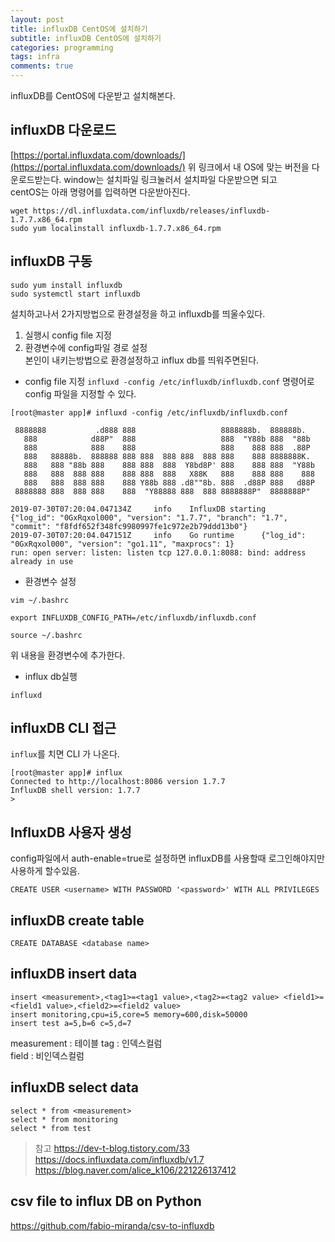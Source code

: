 ```yaml
---
layout: post
title: influxDB CentOS에 설치하기
subtitle: influxDB CentOS에 설치하기
categories: programming
tags: infra
comments: true
---
```


influxDB를 CentOS에 다운받고 설치해본다.

## influxDB 다운로드
[https://portal.influxdata.com/downloads/](https://portal.influxdata.com/downloads/)
위 링크에서 내 OS에 맞는 버전을 다운로드받는다. 
window는 설치파일 링크눌러서 설치파일 다운받으면 되고  
centOS는 아래 명령어를 입력하면 다운받아진다. 
```
wget https://dl.influxdata.com/influxdb/releases/influxdb-1.7.7.x86_64.rpm
sudo yum localinstall influxdb-1.7.7.x86_64.rpm
```


## influxDB 구동

```
sudo yum install influxdb
sudo systemctl start influxdb
```

설치하고나서 2가지방법으로 환경설정을 하고 influxdb를 띄울수있다. 
1) 실행시 config file 지정  
2) 환경변수에 config파일 경로 설정  
본인이 내키는방법으로 환경설정하고 influx db를 띄워주면된다.

- config file 지정
`influxd -config /etc/influxdb/influxdb.conf` 명령어로 config 파일을 지정할 수 있다.

```
[root@master app]# influxd -config /etc/influxdb/influxdb.conf

 8888888           .d888 888                   8888888b.  888888b.
   888            d88P"  888                   888  "Y88b 888  "88b
   888            888    888                   888    888 888  .88P
   888   88888b.  888888 888 888  888 888  888 888    888 8888888K.
   888   888 "88b 888    888 888  888  Y8bd8P' 888    888 888  "Y88b
   888   888  888 888    888 888  888   X88K   888    888 888    888
   888   888  888 888    888 Y88b 888 .d8""8b. 888  .d88P 888   d88P
 8888888 888  888 888    888  "Y88888 888  888 8888888P"  8888888P"

2019-07-30T07:20:04.047134Z     info    InfluxDB starting       {"log_id": "0GxRqxol000", "version": "1.7.7", "branch": "1.7", "commit": "f8fdf652f348fc9980997fe1c972e2b79ddd13b0"}
2019-07-30T07:20:04.047151Z     info    Go runtime      {"log_id": "0GxRqxol000", "version": "go1.11", "maxprocs": 1}
run: open server: listen: listen tcp 127.0.0.1:8088: bind: address already in use

```

- 환경변수 설정

```
vim ~/.bashrc
```

```
export INFLUXDB_CONFIG_PATH=/etc/influxdb/influxdb.conf
```

```
source ~/.bashrc
```
위 내용을 환경변수에 추가한다.

- influx db실행

```
influxd
```

## influxDB CLI 접근

`influx`를 치면 CLI 가 나온다.
```
[root@master app]# influx
Connected to http://localhost:8086 version 1.7.7
InfluxDB shell version: 1.7.7
>
```


## InfluxDB 사용자 생성
config파일에서 auth-enable=true로 설정하면 influxDB를 사용할때 로그인해야지만 사용하게 할수있음.  
```
CREATE USER <username> WITH PASSWORD '<password>' WITH ALL PRIVILEGES
```

## influxDB create table
```
CREATE DATABASE <database name>
```


## influxDB insert data
```
insert <measurement>,<tag1>=<tag1 value>,<tag2>=<tag2 value> <field1>=<field1 value>,<field2>=<field2 value>
insert monitoring,cpu=i5,core=5 memory=600,disk=50000
insert test a=5,b=6 c=5,d=7
```
measurement : 테이블
tag : 인덱스컬럼  
field : 비인덱스컬럼  

## influxDB select data
```
select * from <measurement>
select * from monitoring
select * from test
```



> 참고 https://dev-t-blog.tistory.com/33  
https://docs.influxdata.com/influxdb/v1.7  
https://blog.naver.com/alice_k106/221226137412  


## csv file to influx DB on Python
https://github.com/fabio-miranda/csv-to-influxdb































